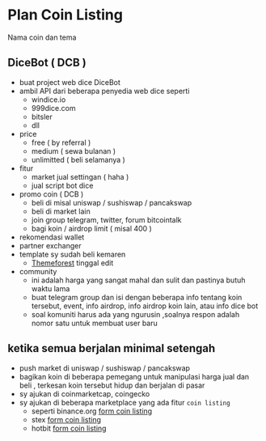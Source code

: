 
# Plan Coin Listing

Nama coin dan tema
## DiceBot ( DCB )
- buat project web dice DiceBot
- ambil API dari beberapa penyedia web dice seperti
  - windice.io
  - 999dice.com
  - bitsler
  - dll
- price
  - free ( by referral )
  - medium ( sewa bulanan )
  - unlimitted ( beli selamanya )
- fitur
  - market jual settingan ( haha )
  - jual script bot dice
- promo coin ( DCB )
  - beli di  misal uniswap / sushiswap / pancakswap
  - beli di market lain
  - join group telegram, twitter, forum bitcointalk
  - bagi koin / airdrop limit ( misal 400 )
- rekomendasi wallet
- partner exchanger
- template sy sudah beli kemaren
  - [Themeforest](https://themeforest.net/item/tradio-cryptocurrency-exchange-dashboard-html-template/25997237,target="_blank") tinggal edit 
- community
  - ini adalah harga yang sangat mahal dan sulit dan pastinya butuh waktu lama
  - buat telegram group dan isi dengan beberapa info tentang koin tersebut, event, info airdrop, info airdrop koin lain, atau info dice bot
  - soal komuniti harus ada yang ngurusin ,soalnya respon adalah nomor satu untuk membuat user baru

## ketika semua berjalan minimal setengah 
- push market di uniswap / sushiswap / pancakswap
- bagikan koin di beberapa pemegang untuk manipulasi harga jual dan beli , terkesan koin tersebut hidup dan berjalan di pasar
- sy ajukan di coinmarketcap, coingecko
- sy ajukan di beberapa marketplace yang ada fitur ``coin listing``
   - seperti binance.org [form coin listing](https://docs.google.com/forms/d/e/1FAIpQLSdjRSMviYnJYibijf0RJLY36fCK3x9PyX851f0Q53b-4c1JJg/viewform)
   - stex [form coin listing](https://app.stex.com/en/listing-form)
   - hotbit [form coin listing](https://hotbit.zendesk.com/hc/en-us/articles/115005055073)




